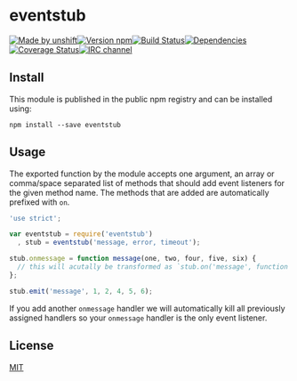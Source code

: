 # eventstub

[![Made by unshift][made-by]](http://unshift.io)[![Version npm][version]](http://browsenpm.org/package/eventstub)[![Build Status][build]](https://travis-ci.org/unshiftio/eventstub)[![Dependencies][david]](https://david-dm.org/unshiftio/eventstub)[![Coverage Status][cover]](https://coveralls.io/r/unshiftio/eventstub?branch=master)[![IRC channel][irc]](https://webchat.freenode.net/?channels=unshift)

[made-by]: https://img.shields.io/badge/made%20by-unshift-00ffcc.svg?style=flat-square
[version]: https://img.shields.io/npm/v/eventstub.svg?style=flat-square
[build]: https://img.shields.io/travis/unshiftio/eventstub/master.svg?style=flat-square
[david]: https://img.shields.io/david/unshiftio/eventstub.svg?style=flat-square
[cover]: https://img.shields.io/coveralls/unshiftio/eventstub/master.svg?style=flat-square
[irc]: https://img.shields.io/badge/IRC-irc.freenode.net%23unshift-00a8ff.svg?style=flat-square

## Install

This module is published in the public npm registry and can be installed using:

```
npm install --save eventstub
```

## Usage

The exported function by the module accepts one argument, an array or
comma/space separated list of methods that should add event listeners for the
given method name. The methods that are added are automatically prefixed with
`on`.

```js
'use strict';

var eventstub = require('eventstub')
  , stub = eventstub('message, error, timeout');

stub.onmessage = function message(one, two, four, five, six) {
  // this will acutally be transformed as `stub.on('message', function ..)`
};

stub.emit('message', 1, 2, 4, 5, 6);
```

If you add another `onmessage` handler we will automatically kill all previously
assigned handlers so your `onmessage` handler is the only event listener.

## License

[MIT](LICENSE)
